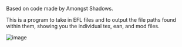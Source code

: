 Based on code made by Amongst Shadows.

This is a program to take in EFL files and to output the file paths found within them, showing you the individual tex, ean, and mod files.

![image](https://github.com/user-attachments/assets/094a0a1f-2ae1-4656-bd7b-fb2a99a8a7af)

